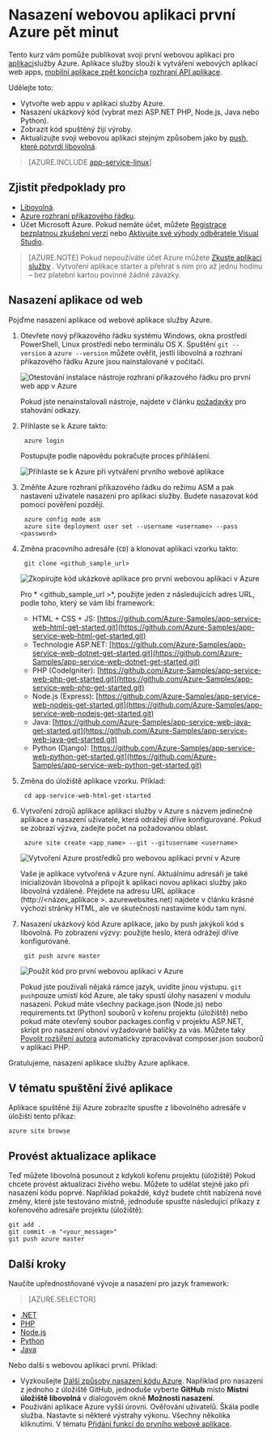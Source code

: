 <properties 
    pageTitle="Nasazení webovou aplikaci první Azure pět minut | Microsoft Azure" 
    description="Zjistěte, jak je snadné spuštění webových aplikací web apps v aplikaci služby nasazením ukázkové aplikace. Spusťte rychle udělat skutečný rozvoj a okamžitě zobrazit výsledky." 
    services="app-service\web"
    documentationCenter=""
    authors="cephalin"
    manager="wpickett"
    editor=""
/>

<tags
    ms.service="app-service-web"
    ms.workload="web"
    ms.tgt_pltfrm="na"
    ms.devlang="na"
    ms.topic="hero-article"
    ms.date="10/13/2016" 
    ms.author="cephalin"
/>
    
# <a name="deploy-your-first-web-app-to-azure-in-five-minutes"></a>Nasazení webovou aplikaci první Azure pět minut

Tento kurz vám pomůže publikovat svoji první webovou aplikaci pro [aplikaci](../app-service/app-service-value-prop-what-is.md)služby Azure.
Aplikace služby slouží k vytváření webových aplikací web apps, [mobilní aplikace zpět koncích](/documentation/learning-paths/appservice-mobileapps/)a [rozhraní API aplikace](../app-service-api/app-service-api-apps-why-best-platform.md).

Udělejte toto: 

- Vytvořte web appu v aplikaci služby Azure.
- Nasazení ukázkový kód (vybrat mezi ASP.NET PHP, Node.js, Java nebo Python).
- Zobrazit kód spuštěný žijí výroby.
- Aktualizujte svoji webovou aplikaci stejným způsobem jako by [push, které potvrdí libovolná](https://git-scm.com/docs/git-push).

>[AZURE.INCLUDE [app-service-linux](../../includes/app-service-linux.md)] 

## <a name="prerequisites"></a>Zjistit předpoklady pro

- [Libovolná](http://www.git-scm.com/downloads).
- [Azure rozhraní příkazového řádku](../xplat-cli-install.md).
- Účet Microsoft Azure. Pokud nemáte účet, můžete [Registrace bezplatnou zkušební verzi](/pricing/free-trial/?WT.mc_id=A261C142F) nebo [Aktivujte své výhody odběratele Visual Studio](/pricing/member-offers/msdn-benefits-details/?WT.mc_id=A261C142F).

>[AZURE.NOTE] Pokud nepoužíváte účet Azure můžete [Zkuste aplikaci služby](http://go.microsoft.com/fwlink/?LinkId=523751) . Vytvoření aplikace starter a přehrát s ním pro až jednu hodinu – bez platební kartou povinné žádné závazky.

## <a name="deploy-a-web-app"></a>Nasazení aplikace od web

Pojďme nasazení aplikace od webové aplikace služby Azure.

1. Otevřete nový příkazového řádku systému Windows, okna prostředí PowerShell, Linux prostředí nebo terminálu OS X. Spuštění `git --version` a `azure --version` můžete ověřit, jestli libovolná a rozhraní příkazového řádku Azure jsou nainstalované v počítači.

    ![Otestování instalace nástroje rozhraní příkazového řádku pro první web app v Azure](./media/app-service-web-get-started/1-test-tools.png)

    Pokud jste nenainstalovali nástroje, najdete v článku [požadavky](#Prerequisites) pro stahování odkazy.

3. Přihlaste se k Azure takto:

        azure login

    Postupujte podle nápovědu pokračujte proces přihlášení.

    ![Přihlaste se k Azure při vytváření prvního webové aplikace](./media/app-service-web-get-started/3-azure-login.png)

4. Změňte Azure rozhraní příkazového řádku do režimu ASM a pak nastavení uživatele nasazení pro aplikaci služby. Budete nasazovat kód pomocí pověření později.

        azure config mode asm
        azure site deployment user set --username <username> --pass <password>

1. Změna pracovního adresáře (`CD`) a klonovat aplikaci vzorku takto:

        git clone <github_sample_url>

    ![Zkopírujte kód ukázkové aplikace pro první webovou aplikaci v Azure](./media/app-service-web-get-started/2-clone-sample.png)

    Pro * &lt;github_sample_url >*, použijte jeden z následujících adres URL, podle toho, který se vám líbí framework:

    - HTML + CSS + JS: [https://github.com/Azure-Samples/app-service-web-html-get-started.git](https://github.com/Azure-Samples/app-service-web-html-get-started.git)
    - Technologie ASP.NET: [https://github.com/Azure-Samples/app-service-web-dotnet-get-started.git](https://github.com/Azure-Samples/app-service-web-dotnet-get-started.git)
    - PHP (CodeIgniter): [https://github.com/Azure-Samples/app-service-web-php-get-started.git](https://github.com/Azure-Samples/app-service-web-php-get-started.git)
    - Node.js (Express): [https://github.com/Azure-Samples/app-service-web-nodejs-get-started.git](https://github.com/Azure-Samples/app-service-web-nodejs-get-started.git)
    - Java: [https://github.com/Azure-Samples/app-service-web-java-get-started.git](https://github.com/Azure-Samples/app-service-web-java-get-started.git)
    - Python (Django): [https://github.com/Azure-Samples/app-service-web-python-get-started.git](https://github.com/Azure-Samples/app-service-web-python-get-started.git)

2. Změna do úložiště aplikace vzorku. Příklad:

        cd app-service-web-html-get-started

4. Vytvoření zdrojů aplikace aplikaci služby v Azure s názvem jedinečné aplikace a nasazení uživatele, která odrážejí dříve konfigurované. Pokud se zobrazí výzva, zadejte počet na požadovanou oblast.

        azure site create <app_name> --git --gitusername <username>

    ![Vytvoření Azure prostředků pro webovou aplikaci první v Azure](./media/app-service-web-get-started/4-create-site.png)

    Vaše je aplikace vytvořená v Azure nyní. Aktuálnímu adresáři je také inicializován libovolná a připojit k aplikaci novou aplikaci služby jako libovolná vzdálené.
    Přejdete na adresu URL aplikace (http://&lt;název_aplikace >. azurewebsites.net) najdete v článku krásné výchozí stránky HTML, ale ve skutečnosti nastavíme kódu tam nyní.

4. Nasazení ukázkový kód Azure aplikace, jako by push jakýkoli kód s libovolná. Po zobrazení výzvy: použijte heslo, která odrážejí dříve konfigurované.

        git push azure master

    ![Použít kód pro první webovou aplikaci v Azure](./media/app-service-web-get-started/5-push-code.png)

    Pokud jste používali nějaká rámce jazyk, uvidíte jinou výstupu. `git push`pouze umístí kód Azure, ale taky spustí úlohy nasazení v modulu nasazení. Pokud máte všechny package.json (Node.js) nebo requirements.txt (Python) souborů v kořenu projektu (úložiště) nebo pokud máte otevřený soubor packages.config v projektu ASP.NET, skript pro nasazení obnoví vyžadované balíčky za vás. Můžete taky [Povolit rozšíření autora](web-sites-php-mysql-deploy-use-git.md#composer) automaticky zpracovávat composer.json souborů v aplikaci PHP.

Gratulujeme, nasazení aplikace služby Azure aplikace.

## <a name="see-your-app-running-live"></a>V tématu spuštění živé aplikace

Aplikace spuštěné žijí Azure zobrazíte spusťte z libovolného adresáře v úložišti tento příkaz:

    azure site browse

## <a name="make-updates-to-your-app"></a>Provést aktualizace aplikace

Teď můžete libovolná posunout z kdykoli kořenu projektu (úložiště) Pokud chcete provést aktualizaci živého webu. Můžete to udělat stejně jako při nasazení kódu poprvé. Například pokaždé, když budete chtít nabízená nové změny, které jste testováno místně, jednoduše spusťte následující příkazy z kořenového adresáře projektu (úložiště):

    git add .
    git commit -m "<your_message>"
    git push azure master

## <a name="next-steps"></a>Další kroky

Naučíte upřednostňované vývoje a nasazení pro jazyk framework:

> [AZURE.SELECTOR]
- [.NET](web-sites-dotnet-get-started.md)
- [PHP](app-service-web-php-get-started.md)
- [Node.js](app-service-web-nodejs-get-started.md)
- [Python](web-sites-python-ptvs-django-mysql.md)
- [Java](web-sites-java-get-started.md)

Nebo další s webovou aplikaci první. Příklad:

- Vyzkoušejte [Další způsoby nasazení kódu Azure](../app-service-web/web-sites-deploy.md). Například pro nasazení z jednoho z úložiště GitHub, jednoduše vyberte **GitHub** místo **Místní úložiště libovolná** v dialogovém okně **Možnosti nasazení**.
- Používání aplikace Azure vyšší úrovni. Ověřování uživatelů. Škála podle služba. Nastavte si některé výstrahy výkonu. Všechny několika kliknutími. V tématu [Přidání funkcí do prvního webové aplikace](app-service-web-get-started-2.md).

